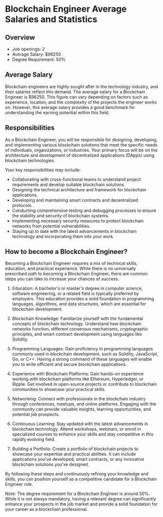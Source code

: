 # Blockchain Engineer Average Salaries and Statistics

## Overview
- Job openings: 2
- Average Salary: $96250
- Degree Requirement: 50%

## Average Salary
Blockchain engineers are highly sought after in the technology industry, and their salaries reflect this demand. The average salary for a Blockchain Engineer is $96250. This figure can vary depending on factors such as experience, location, and the complexity of the projects the engineer works on. However, this average salary provides a good benchmark for understanding the earning potential within this field.

## Responsibilities
As a Blockchain Engineer, you will be responsible for designing, developing, and implementing various blockchain solutions that meet the specific needs of individuals, organizations, or industries. Your primary focus will be on the architecture and development of decentralized applications (DApps) using blockchain technologies.

Your key responsibilities may include:
- Collaborating with cross-functional teams to understand project requirements and develop suitable blockchain solutions.
- Designing the technical architecture and framework for blockchain applications.
- Developing and maintaining smart contracts and decentralized protocols.
- Conducting comprehensive testing and debugging processes to ensure the stability and security of blockchain systems.
- Implementing necessary security measures to protect blockchain networks from potential vulnerabilities.
- Staying up to date with the latest advancements in blockchain technology and incorporating them into your work.

## How to become a Blockchain Engineer?
Becoming a Blockchain Engineer requires a mix of technical skills, education, and practical experience. While there is no universally prescribed path to becoming a Blockchain Engineer, there are common steps you can take to increase your chances of success.

1. Education: A bachelor's or master's degree in computer science, software engineering, or a related field is typically preferred by employers. This education provides a solid foundation in programming languages, algorithms, and data structures, which are essential for blockchain development.

2. Blockchain Knowledge: Familiarize yourself with the fundamental concepts of blockchain technology. Understand how blockchain networks function, different consensus mechanisms, cryptographic principles, and smart contract development using languages like Solidity.

3. Programming Languages: Gain proficiency in programming languages commonly used in blockchain development, such as Solidity, JavaScript, Go, or C++. Having a strong command of these languages will enable you to write efficient and secure blockchain applications.

4. Experience with Blockchain Platforms: Gain hands-on experience working with blockchain platforms like Ethereum, Hyperledger, or Ripple. Get involved in open-source projects or contribute to blockchain communities to showcase your practical skills.

5. Networking: Connect with professionals in the blockchain industry through conferences, meetups, and online platforms. Engaging with the community can provide valuable insights, learning opportunities, and potential job prospects.

6. Continuous Learning: Stay updated with the latest advancements in blockchain technology. Attend workshops, webinars, or enroll in specialized courses to enhance your skills and stay competitive in this rapidly evolving field.

7. Building a Portfolio: Create a portfolio of blockchain projects to showcase your expertise and practical abilities. It can include applications you've developed, smart contracts, or any innovative blockchain solutions you've designed.

By following these steps and continuously refining your knowledge and skills, you can position yourself as a competitive candidate for a Blockchain Engineer role.

Note: The degree requirement for a Blockchain Engineer is around 50%. While it is not always mandatory, having a relevant degree can significantly enhance your prospects in the job market and provide a solid foundation for your career as a blockchain professional.